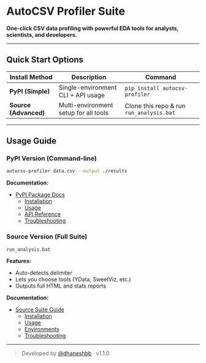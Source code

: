 # AutoCSV Profiler Suite

**One-click CSV data profiling with powerful EDA tools for analysts, scientists, and developers.**

---

## Quick Start Options

| Install Method | Description | Command |
|----------------|-------------|---------|
| **PyPI (Simple)** | Single-environment CLI + API usage | `pip install autocsv-profiler` |
| **Source (Advanced)** | Multi-environment setup for all tools | Clone this repo & run `run_analysis.bat` |

---

## Usage Guide

### PyPI Version (Command-line)

```bash
autocsv-profiler data.csv --output ./results
```

**Documentation:**
- [PyPI Package Docs](./PyPI-Package-Docs.md)
  - [Installation](docs/docs/PyPI-Package-Docs.md#installation)
  - [Usage](docs/docs/PyPI-Package-Docs.md#usage)
  - [API Reference](docs/docs/PyPI-Package-Docs.md#api-reference)
  - [Troubleshooting](docs/docs/PyPI-Package-Docs.md#troubleshooting)

### Source Version (Full Suite)

```cmd
run_analysis.bat
```

**Features:**
- Auto-detects delimiter
- Lets you choose tools (YData, SweetViz, etc.)
- Outputs full HTML and stats reports

**Documentation:**
- [Source Suite Guide](docs/docs/Source-Suite-Guide.md)
  - [Installation](docs/docs/Source-Suite-Guide.md#installation)
  - [Usage](docs/docs/Source-Suite-Guide.md#usage)
  - [Environments](docs/docs/Source-Suite-Guide.md#environments)
  - [Troubleshooting](docs/docs/Source-Suite-Guide.md#troubleshooting)

---

> Developed by [@dhaneshbb](https://github.com/dhaneshbb) · v1.1.0

